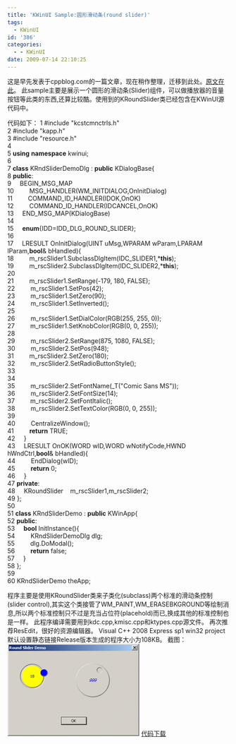 ```yaml
---
title: 'KWinUI Sample:圆形滑动条(round slider)'
tags:
  - KWinUI
id: '386'
categories:
  - - KWinUI
date: 2009-07-14 22:10:25
---
```


这是早先发表于cppblog.com的一篇文章，现在稍作整理，迁移到此处。[原文在此](http://www.cppblog.com/proguru/archive/2008/08/25/59932.html)。
此sample主要是展示一个圆形的滑动条(Slider)组件，可以做播放器的音量按钮等此类的东西,还算比较酷。使用到的KRoundSlider类已经包含在KWinUI源代码中。
<!-- more -->
代码如下：
 1 #include "kcstcmnctrls.h"  
 2 #include "kapp.h"  
 3 #include "resource.h"  
 4  
 5 **using** **namespace** kwinui;  
 6  
 7 **class** KRndSliderDemoDlg : **public** KDialogBase<KRndSliderDemoDlg>{  
 8 **public**:  
 9     BEGIN_MSG_MAP  
10         MSG_HANDLER(WM_INITDIALOG,OnInitDialog)  
11         COMMAND_ID_HANDLER(IDOK,OnOK)  
12         COMMAND_ID_HANDLER(IDCANCEL,OnOK)  
13     END_MSG_MAP(KDialogBase<KRndSliderDemoDlg>)  
14  
15     **enum**{IDD=IDD_DLG_ROUND_SLIDER};  
16       
17     LRESULT OnInitDialog(UINT uMsg,WPARAM wParam,LPARAM lParam,**bool**& bHandled){  
18         m_rscSlider1.SubclassDlgItem(IDC_SLIDER1,***this**);  
19         m_rscSlider2.SubclassDlgItem(IDC_SLIDER2,***this**);  
20  
21         m_rscSlider1.SetRange(-179, 180, FALSE);  
22         m_rscSlider1.SetPos(42);  
23         m_rscSlider1.SetZero(90);  
24         m_rscSlider1.SetInverted();  
25  
26         m_rscSlider1.SetDialColor(RGB(255, 255, 0));  
27         m_rscSlider1.SetKnobColor(RGB(0, 0, 255));  
28  
29         m_rscSlider2.SetRange(875, 1080, FALSE);  
30         m_rscSlider2.SetPos(948);  
31         m_rscSlider2.SetZero(180);  
32         m_rscSlider2.SetRadioButtonStyle();  
33  
34  
35         m_rscSlider2.SetFontName(_T("Comic Sans MS"));  
36         m_rscSlider2.SetFontSize(14);  
37         m_rscSlider2.SetFontItalic();  
38         m_rscSlider2.SetTextColor(RGB(0, 0, 255));  
39  
40         CentralizeWindow();  
41         **return** TRUE;  
42     }  
43     LRESULT OnOK(WORD wID,WORD wNotifyCode,HWND hWndCtrl,**bool**& bHandled){  
44         EndDialog(wID);  
45         **return** 0;  
46     }  
47 **private**:  
48     KRoundSlider    m_rscSlider1,m_rscSlider2;  
49 };  
50  
51 **class** KRndSliderDemo : **public** KWinApp<KRndSliderDemo>{  
52 **public**:  
53     **bool** InitInstance(){  
54         KRndSliderDemoDlg dlg;  
55         dlg.DoModal();  
56         **return** false;  
57     }  
58 };  
59  
60 KRndSliderDemo theApp;  

程序主要是使用KRoundSlider类来子类化(subclass)两个标准的滑动条控制(slider control),其实这个类接管了WM_PAINT,WM_ERASEBKGROUND等绘制消息,所以两个标准控制只不过是充当占位符(placehold)而已,换成其他的标准控制也是一样。
此程序编译需要用到kdc.cpp,kmisc.cpp和ktypes.cpp源文件。
再次推荐ResEdit，很好的资源编辑器。
Visual C++ 2008 Express sp1 win32 project默认设置静态链接Release版本生成的程序大小为108KB。
截图：[![round_slider](/images/2009/07/round_slider-300x209.png "round_slider")](/images/2009/07/round_slider.png)
[代码下载](/downloads/kwinui/samples/round_slider.zip)